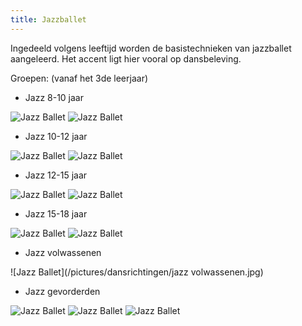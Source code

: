 ```yaml
---
title: Jazzballet
---
```

Ingedeeld volgens leeftijd worden de basistechnieken van jazzballet aangeleerd. Het accent ligt hier vooral op dansbeleving.

Groepen: (vanaf het 3de leerjaar) 

* Jazz 8-10 jaar

![Jazz Ballet](/pictures/dansrichtingen/jazzballet-8-10-1.jpg)
![Jazz Ballet](/pictures/dansrichtingen/jazzballet-8-10-2.jpg)

* Jazz 10-12 jaar

![Jazz Ballet](/pictures/dansrichtingen/jazzballet-10-12-1.jpg)
![Jazz Ballet](/pictures/dansrichtingen/jazzballet-10-12-2.jpg)

* Jazz 12-15 jaar

![Jazz Ballet](/pictures/dansrichtingen/jazzballet-12-15-1.jpg)
![Jazz Ballet](/pictures/dansrichtingen/jazzballet-12-15-2.jpg)

* Jazz 15-18 jaar

![Jazz Ballet](/pictures/dansrichtingen/jazzballet-15-18-1.jpg)
![Jazz Ballet](/pictures/dansrichtingen/jazzballet-15-18-2.jpg)

* Jazz volwassenen

![Jazz Ballet](/pictures/dansrichtingen/jazz volwassenen.jpg)

* Jazz gevorderden

![Jazz Ballet](/pictures/dansrichtingen/jazzballet-gevorderden.jpg)
![Jazz Ballet](/pictures/dansrichtingen/jazzballet-gevorderden2.jpg)
![Jazz Ballet](/pictures/dansrichtingen/jazzballet-gevorderden3.jpg)
